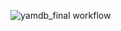 ![yamdb_final workflow](https://github.com/Yana-Denisova/yamdb_final/workflows/yamdb_final_workflow/badge.svg)
